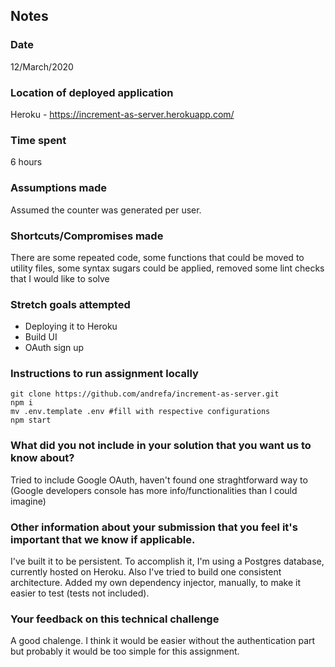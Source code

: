 ## Notes

### Date
12/March/2020

### Location of deployed application
Heroku - https://increment-as-server.herokuapp.com/

### Time spent
6 hours

### Assumptions made
Assumed the counter was generated per user.

### Shortcuts/Compromises made
There are some repeated code, some functions that could be moved to utility files, some syntax sugars could be applied, removed some lint checks that I would like to solve

### Stretch goals attempted
- Deploying it to Heroku 
- Build UI
- OAuth sign up

### Instructions to run assignment locally
```
git clone https://github.com/andrefa/increment-as-server.git
npm i
mv .env.template .env #fill with respective configurations
npm start
```

### What did you not include in your solution that you want us to know about?
Tried to include Google OAuth, haven't found one straghtforward way to (Google developers console has more info/functionalities than I could imagine)

### Other information about your submission that you feel it's important that we know if applicable.
I've built it to be persistent. To accomplish it, I'm using a Postgres database, currently hosted on Heroku. Also I've tried to build one consistent architecture. Added my own dependency injector, manually, to make it easier to test (tests not included).

### Your feedback on this technical challenge
A good chalenge. I think it would be easier without the authentication part but probably it would be too simple for this assignment.
